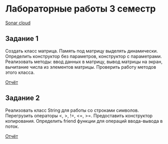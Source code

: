 # Лабораторные работы 3 семестр
[Sonar cloud](https://sonarcloud.io/project/overview?id=29121970t_s3labs)
## **Задание 1**

Создать класс матрица. Память под матрицу выделять динамически. Определить конструктор без параметров, конструктор с параметрами. Реализовать методы: ввод данных в матрицу, вывод матрицы на экран, вычитание числа из элементов матрицы. Проверить работу методов этого класса. 

[Отчёт](https://github.com/29121970t/s3labs/blob/main/l1/1.pdf)

## **Задание 2**
Реализовать класс String для работы со строками символов. Перегрузить операторы <, >, !=, <=, >=. Предоставить конструктор копирования. Определить friend функции для операций ввода-вывода в поток.

[Отчёт](https://github.com/29121970t/s3labs/blob/main/l2/2.pdf)